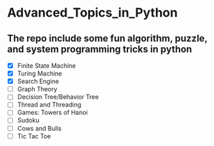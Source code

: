 # Advanced_Topics_in_Python

## The repo include some fun algorithm, puzzle, and system programming tricks in python

- [x] Finite State Machine
- [x] Turing Machine
- [X] Search Engine
- [ ] Graph Theory
- [ ] Decision Tree/Behavior Tree
- [ ] Thread and Threading
- [ ] Games: Towers of Hanoi
- [ ] Sudoku
- [ ] Cows and Bulls
- [ ] Tic Tac Toe

